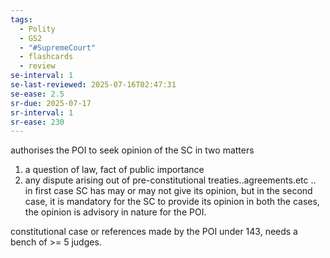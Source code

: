 ```yaml
---
tags:
  - Polity
  - GS2
  - "#SupremeCourt"
  - flashcards
  - review
se-interval: 1
se-last-reviewed: 2025-07-16T02:47:31
se-ease: 2.5
sr-due: 2025-07-17
sr-interval: 1
sr-ease: 230
---
```

authorises the POI to seek opinion of the SC in two matters
1. a question of law, fact of public importance
2. any dispute arising out of pre-constitutional treaties..agreements.etc ..
in first case SC has may or may not give its opinion, 
but in the second case, it is mandatory for the SC to provide its opinion
in both the cases, the opinion is advisory in nature for the POI.


constitutional case or references made by the POI under 143, needs a bench of >= 5 judges.
